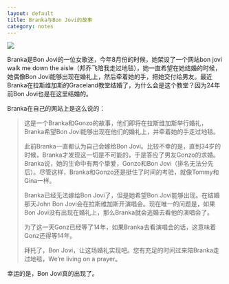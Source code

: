 ```yaml
---
layout: default
title: Branka与Bon Jovi的故事
category: notes
---
```


![](https://i1.wp.com/www.billboard.com/files/styles/promo_650/public/field/image/jon-bon-jovi-branka-delic.jpg)

Branka是Bon Jovi的一位女歌迷，今年8月份的时候，她架设了一个网站bon jovi walk me down the aisle（邦乔飞陪我走过地毯），她一直希望在她结婚的时候，她偶像Bon Jovi能够出现在婚礼上，然后牵着她的手，把她交付给男友。最近Branka在拉斯维加斯的Graceland教堂结婚了，为什么会是这个教堂？因为24年前Bon Jovi也是在这里结婚的。

Branka在自己的网站上是这么说的：

> 这是一个Branka和Gonzo的故事，他们即将在拉斯维加斯举行婚礼，Branka希望Bon Jovi能够出现在他们的婚礼上，并牵着她的手走过地毯。
>
> 此前Branka一直都认为自己会嫁给Bon Jovi。比较不幸的是，直到34岁的时候，Branka才发现这一切是不可能的，于是答应了男友Gonzo的求婚。Branka说，她的生命中有两个挚爱，Gonzo和Bon Jovi（排名无法分先后）。尽管这样，Branka和Gonzo还是挺住了时间的考验，就像Tommy和Gina一样。
>
> Branka已经无法嫁给Bon Jovi了，但是她希望Bon Jovi能够出现。在结婚那天John Bon Jovi会在拉斯维加斯开演唱会。现在唯一的问题是，如果Bon Jovi没有出现在婚礼上，那么Branka就会逃婚去看他的演唱会了。
>
> 为了这一天Gonz已经等了14年，如果Branka去看演唱会的话，这意味着Gonz还得等14年。
>
> 拜托了，Bon Jovi，让这场婚礼实现吧。您有充足的时间过来陪Branka走过地毯，We’re living on a prayer。

幸运的是，Bon Jovi真的出现了。
